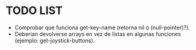 # TODO LIST

* Comprobar que funciona get-key-name (retorna nil o (null-pointer)?).
* Deberian devolverse arrays en vez de listas en algunas funciones (ejemplo: get-joystick-buttons).
